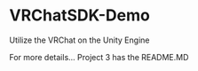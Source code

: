 # VRChatSDK-Demo
Utilize the VRChat on the Unity Engine

For more details... Project 3 has the README.MD
